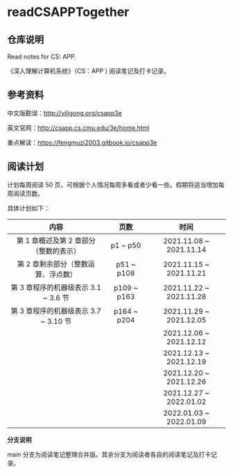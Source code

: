 # readCSAPPTogether

## 仓库说明

Read notes for CS: APP.

《深入理解计算机系统》（CS：APP ) 阅读笔记及打卡记录。



## 参考资料

中文版勘误：http://yiligong.org/csapp3e

英文官网：http://csapp.cs.cmu.edu/3e/home.html

重点解读：https://fengmuzi2003.gitbook.io/csapp3e



## 阅读计划

计划每周阅读 50 页，可根据个人情况每周多看或者少看一些。假期将适当增加每周阅读页数。

具体计划如下：

|                  内容                  |    页数     |          时间           |
| :------------------------------------: | :---------: | :---------------------: |
| 第 1 章概述及第 2 章部分（整数的表示） |  p1 ~ p50   | 2021.11.08 ~ 2021.11.14 |
|  第 2 章剩余部分（整数运算、浮点数）   | p51 ~ p108  | 2021.11.15 ~ 2021.11.21 |
|  第 3 章程序的机器级表示 3.1 ~ 3.6 节  | p109 ~ p163 | 2021.11.22 ~ 2021.11.28 |
| 第 3 章程序的机器级表示 3.7 ~ 3.10 节  | p164 ~ p204 | 2021.11.29 ~ 2021.12.05 |
|                                        |             | 2021.12.06 ~ 2021.12.12 |
|                                        |             | 2021.12.13 ~ 2021.12.19 |
|                                        |             | 2021.12.20 ~ 2021.12.26 |
|                                        |             | 2021.12.27 ~ 2022.01.02 |
|                                        |             | 2022.01.03 ~ 2022.01.09 |



**分支说明** 

main 分支为阅读笔记整理合并版。其余分支为阅读者各自的阅读笔记及打卡记录。
